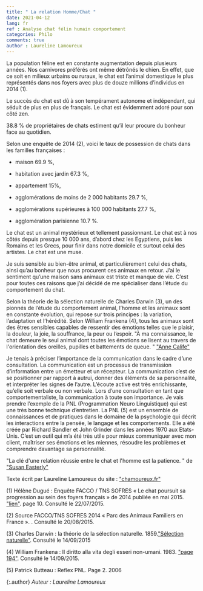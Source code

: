 ```yaml
---
title: " La relation Homme/Chat "
date: 2021-04-12
lang: fr
ref : Analyse chat félin humain comportement 
categories: Philo
comments: true
author : Laureline Lamoureux
---
```


La population féline est en constante augmentation depuis plusieurs années. Nos carnivores préférés ont même détrônés le chien. En effet, que ce soit en milieux urbains ou ruraux, le chat est l’animal domestique le plus représentés dans nos foyers avec plus de douze millions d’individus en 2014 (1).

Le succès du chat est dû à son tempérament autonome et indépendant, qui séduit de plus en plus de français. Le chat est évidemment adoré pour son côté zen. 

38.8 % de propriétaires de chats estiment qu’il leur procure du bonheur face au quotidien. 

Selon une enquête de 2014 (2), voici le taux de possession de chats dans les familles françaises :

 - maison 69.9 %,
 
 - habitation avec jardin 67.3 %,
 
 - appartement 15%,
 
 - agglomérations de moins de 2 000 habitants 29.7 %,
 
 - agglomérations supérieures à 100 000 habitants 27.7 %,
 
 - agglomération parisienne 10.7 %.
 

Le chat est un animal mystérieux et tellement passionnant. Le chat est à nos côtés depuis presque 10 000 ans, d’abord chez les Egyptiens, puis les Romains et les Grecs, pour finir dans notre domicile et surtout celui des artistes. Le chat est une muse.

Je suis sensible au bien-être animal, et particulièrement celui des chats, ainsi qu’au bonheur que nous procurent ces animaux en retour. J’ai le sentiment qu’une maison sans animaux est triste et manque de vie. C’est pour toutes ces raisons que j’ai décidé de me spécialiser dans l’étude du comportement du chat.


Selon la théorie de la sélection naturelle de Charles Darwin (3), un des pionnés de l’étude du comportement animal, l’homme et les animaux sont en constante évolution, qui repose sur trois principes : la variation, l’adaptation et l’hérédité. Selon William Frankena (4), tous les animaux sont des êtres sensibles capables de ressentir des émotions telles que le plaisir, la douleur, la joie, la souffrance, la peur ou l’espoir.
"À ma connaissance, le chat demeure le seul animal dont toutes les émotions se lisent au travers de l'orientation des oreilles, pupilles et battements de queue. " ["Anne Calife"](https://fr.wikipedia.org/wiki/Anne_Calife)

Je tenais à préciser l’importance de la communication dans le cadre d’une consultation. La communication est un processus de transmission d’information entre un émetteur et un récepteur. La communication c’est de se positionner par rapport à autrui, donner des éléments de sa personnalité, et interpréter les signes de l’autre. L’écoute active est très enrichissante, qu’elle soit verbale ou non verbale. Lors d’une consultation en tant que comportementaliste, la communication à toute son importance. Je vais prendre l’exemple de la PNL (Programmation Neuro Linguistique) qui est une très bonne technique d’entretien. La PNL (5) est un ensemble de connaissances et de pratiques dans le domaine de la psychologie qui décrit les interactions entre la pensée, le langage et les comportements. Elle a été créée par Richard Bandler et John Grinder dans les années 1970 aux Etats-Unis. C’est un outil qui m’a été très utile pour mieux communiquer avec mon client, maîtriser ses émotions et les miennes, résoudre les problèmes et comprendre davantage sa personnalité.

"La clé d'une relation réussie entre le chat et l'homme est la patience. " de ["Susan Easterly"](https://www.simonandschuster.com/authors/Susan-Easterly/17005695)


Texte écrit par Laureline Lamoureux du site : ["chamoureux.fr"](https://www.chamoureux.fr/)

(1) Hélène Dugué : Enquête FACCO / TNS SOFRES « Le chat poursuit sa progression au sein des foyers français » de 2014 publiée en mai 2015. ["lien"](https://oatao.univ-toulouse.fr/17375/1/Dessoudeix_17375.pdf). page 10. Consulté le 22/07/2015.


(2) Source FACCO/TNS SOFRES 2014 « Parc des Animaux Familiers en France ». . Consulté le 20/08/2015.

(3) Charles Darwin : la théorie de la sélection naturelle. 1859.["Sélection naturelle"](https://fr.wikipedia.org/wiki/S%C3%A9lection_naturelle). Consulté le 14/09/2015

(4) William Frankena : Il diritto alla vita degli esseri non-umani. 1983. ["page 194"](https://books.google.fr/books?id=3KikNqmjJz0C&pg=PA205&lpg=PA205&dq=frankena+Il+diritto+alla+vita+degli+esseri+non-umani&source=bl&ots=VeJlvpO0IK&sig=3azgwzuuJYDPgO4PWnPCzptu9o&hl=fr&sa=X&ved=0CD0Q6AEwBGoVChMIn-CVpyZyAIVRFAUCh1vBwbV#v=onepage&q=frankena%20Il%20diritto%20alla%20vita%20degli%20esseri%20non-umani&f=false). Consulté le 14/09/2015.

(5) Patrick Butteau : Reflex PNL. Page 2. 2006

{:.author}
*Auteur : Laureline Lamoureux*
